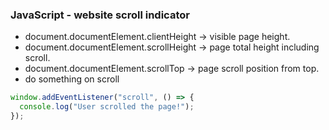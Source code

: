 ### JavaScript - website scroll indicator

- document.documentElement.clientHeight -> visible page height.
- document.documentElement.scrollHeight -> page total height including scroll.
- document.documentElement.scrollTop -> page scroll position from top.
- do something on scroll
```js
window.addEventListener("scroll", () => {
  console.log("User scrolled the page!");
});